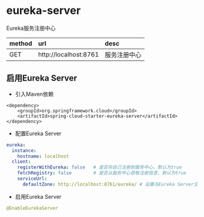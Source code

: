 # eureka-server
Eureka服务注册中心  

| method | url | desc |  
|:--- | :--- | :--- |   
| GET | http://localhost:8761 | 服务注册中心 |  


## 启用Eureka Server  
* 引入Maven依赖  

``` maven
<dependency>
	<groupId>org.springframework.cloud</groupId>
	<artifactId>spring-cloud-starter-eureka-server</artifactId>
</dependency>
```

* 配置Eureka Server  

``` yml
eureka:
  instance:
    hostname: localhost
  client:
    registerWithEureka: false   # 是否将自己注册到服务中心，默认为true
    fetchRegistry: false        # 是否从服务中心获取注册信息，默认为true
    serviceUrl:
      defaultZone: http://localhost:8761/eureka/ # 设置与Eureka Server交互的地址，默认为http://localhost:8761，多个地址用逗号（,）分隔
```

* 启用Eureka Server  

``` java
@EnableEurekaServer
```

